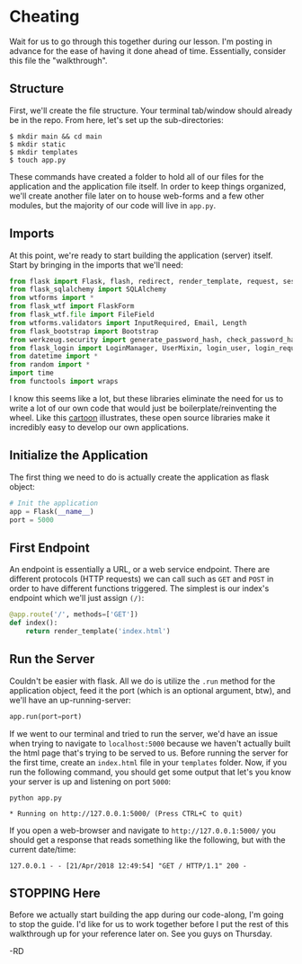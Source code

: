 # Cheating
Wait for us to go through this together during our lesson. I'm posting in advance for the ease of having it done ahead of time. Essentially, consider this file the "walkthrough".

## Structure
First, we'll create the file structure. Your terminal tab/window should already be in the repo. From here, let's set up the sub-directories:

  ```Shell
  $ mkdir main && cd main
  $ mkdir static
  $ mkdir templates
  $ touch app.py
  ```
These commands have created a folder to hold all of our files for the application and the application file itself. In order to keep things organized, we'll create another file later on to house web-forms and a few other modules, but the majority of our code will live in `app.py`.

## Imports
At this point, we're ready to start building the application (server) itself. Start by bringing in the imports that we'll need:

  ```Python
  from flask import Flask, flash, redirect, render_template, request, session, abort, url_for, flash, jsonify
  from flask_sqlalchemy import SQLAlchemy
  from wtforms import *
  from flask_wtf import FlaskForm
  from flask_wtf.file import FileField
  from wtforms.validators import InputRequired, Email, Length
  from flask_bootstrap import Bootstrap
  from werkzeug.security import generate_password_hash, check_password_hash
  from flask_login import LoginManager, UserMixin, login_user, login_required, logout_user, current_user
  from datetime import *
  from random import *
  import time
  from functools import wraps
  ```

I know this seems like a lot, but these libraries eliminate the need for us to write a lot of our own code that would just be boilerplate/reinventing the wheel. Like this [cartoon](https://plus.google.com/114528699166048052030/posts/QnTABxy8rrw) illustrates, these open source libraries make it incredibly easy to develop our own applications.

## Initialize the Application
The first thing we need to do is actually create the application as flask object:

  ```Python
  # Init the application
  app = Flask(__name__)
  port = 5000
  ```

## First Endpoint
An endpoint is essentially a URL, or a web service endpoint. There are different protocols (HTTP requests) we can call such as `GET` and `POST` in order to have different functions triggered. The simplest is our index's endpoint which we'll just assign `(/)`:

  ```Python
  @app.route('/', methods=['GET'])
  def index():
      return render_template('index.html')
  ```

## Run the Server
Couldn't be easier with flask. All we do is utilize the `.run` method for the application object, feed it the port (which is an optional argument, btw), and we'll have an up-running-server:

  ```Python
  app.run(port=port)
  ```

If we went to our terminal and tried to run the server, we'd have an issue when trying to navigate to `localhost:5000` because we haven't actually built the html page that's trying to be served to us. Before running the server for the first time, create an `index.html` file in your `templates` folder. Now, if you run the following command, you should get some output that let's you know your server is up and listening on port `5000`:

  ```Shell
  python app.py

  * Running on http://127.0.0.1:5000/ (Press CTRL+C to quit)
  ```

  If you open a web-browser and navigate to `http://127.0.0.1:5000/` you should get a response that reads something like the following, but with the current date/time:

  ```Shell
  127.0.0.1 - - [21/Apr/2018 12:49:54] "GET / HTTP/1.1" 200 -
  ```



## STOPPING Here
Before we actually start building the app during our code-along, I'm going to stop the guide. I'd like for us to work together before I put the rest of this walkthrough up for your reference later on. See you guys on Thursday.

-RD
